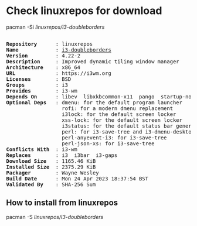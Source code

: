 # Check linuxrepos for download

pacman -Si *linuxrepos/i3-doubleborders*

<div class="highlight"><pre class="highlight"><text>
<b>Repository</b>      : linuxrepos
<b>Name</b>            : <a href="../../x86_64/i3-doubleborders-4.23-1-x86_64.pkg.tar.zst">i3-doubleborders</a>
<b>Version</b>         : 4.22-2
<b>Description</b>     : Improved dynamic tiling window manager
<b>Architecture</b>    : x86_64
<b>URL</b>             : https://i3wm.org
<b>Licenses</b>        : BSD
<b>Groups</b>          : i3
<b>Provides</b>        : i3-wm
<b>Depends On</b>      : libev  libxkbcommon-x11  pango  startup-notification  xcb-util-cursor  xcb-util-keysyms  xcb-util-wm  xcb-util-xrm  yajl
<b>Optional Deps</b>   : dmenu: for the default program launcher
                  rofi: for a modern dmenu replacement
                  i3lock: for the default screen locker
                  xss-lock: for the default screen locker
                  i3status: for the default status bar generator
                  perl: for i3-save-tree and i3-dmenu-desktop
                  perl-anyevent-i3: for i3-save-tree
                  perl-json-xs: for i3-save-tree
<b>Conflicts With</b>  : i3-wm
<b>Replaces</b>        : i3  i3bar  i3-gaps
<b>Download Size</b>   : 1165.46 KiB
<b>Installed Size</b>  : 2375.29 KiB
<b>Packager</b>        : Wayne Wesley <wayne6324@gmail.com>
<b>Build Date</b>      : Mon 24 Apr 2023 18:37:54 BST
<b>Validated By</b>    : SHA-256 Sum
</text></pre></div>

## How to install from linuxrepos

pacman -S *linuxrepos/i3-doubleborders*
